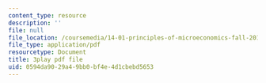 ```yaml
---
content_type: resource
description: ''
file: null
file_location: /coursemedia/14-01-principles-of-microeconomics-fall-2018/0594da9029a49bb0bf4e4d1cbebd5653_osaVeUBA0Qk.pdf
file_type: application/pdf
resourcetype: Document
title: 3play pdf file
uid: 0594da90-29a4-9bb0-bf4e-4d1cbebd5653
---
```

